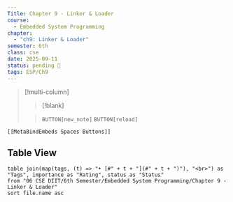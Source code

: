 ```yaml
---
Title: Chapter 9 - Linker & Loader
course:
  - Embedded System Programming
chapter:
  - "ch9: Linker & Loader"
semester: 6th
class: cse
date: 2025-09-11
status: pending 🛑
tags: ESP/Ch9
---
```


>[!multi-column]
>
>>[!blank]
>
>>`BUTTON[new_note]` `BUTTON[reload]`

 ```meta-bind-embed
 [[MetaBindEmbeds Spaces Buttons]]
 ```

## Table View 

```dataview
table join(map(tags, (t) => "• [#" + t + "](#" + t + ")"), "<br>") as "Tags", importance as "Rating", status as "Status"
from "06 CSE DIIT/6th Semester/Embedded System Programming/Chapter 9 - Linker & Loader"
sort file.name asc
```
